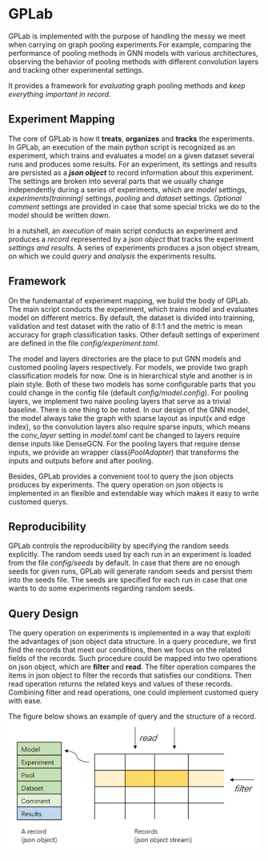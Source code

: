 
# GPLab
GPLab is implemented with the purpose of handling the messy we meet when carrying on graph pooling experiments.For example, comparing the performance of pooling methods in GNN models with various architectures, observing the behavior of pooling methods with different convolution layers and tracking other experimental settings. 

It provides a framework for *evaluating* graph pooling methods and *keep everything important in record*.


## Experiment Mapping
The core of GPLab is how it **treats**, **organizes** and **tracks** the experiments. 
In GPLab, an execution of the main python script is recognized as an experiment, which trains and evaluates a model on a given dataset several runs and produces some results. For an experiment, its settings and results are persisted as a ***json object*** to record information about this experiment. 
The settings are broken into several parts that we usually change independently during a series of experiments, which are *model* settings, *experiments(trainning)* settings, *pooling* and *dataset* settings. *Optional comment* settings are provided in case that some special tricks we do to the model should be written down.

In a nutshell, an *execution* of main script conducts an experiment and produces a *record* represented by a *json object* that tracks the experiment *settings and results*. A series of experiments produces a json object stream, on which we could *query* and *analysis* the experiments results.

## Framework

On the fundemantal of experiment mapping, we build the body of GPLab. The main script conducts the experiment, which trains model and evaluates model on different metrics. By default, the dataset is divided into trainning, validation and test dataset with the ratio of 8:1:1 and the metric is mean accuracy for graph classification tasks. Other default settings of experiment are defined in the file *config/experiment.toml*.

The model and layers directories are the place to put GNN models and customed pooling layers respectively. For models, we provide two graph classification models for now. One is in hierarchical style and another is in plain style. Both of these two models has some configurable parts that you could change in the config file (default *config/model.config*). For pooling layers, we implement two naive pooling layers that serve as a trivial baseline.  There is one thing to be noted. In our design of the GNN model, the model always take the graph with sparse layout as input(x and edge index), so the convolution layers also require sparse inputs, which means the *conv_layer* setting in *model.toml* cant be changed to layers require dense inputs like DenseGCN. For the pooling layers that require dense inputs, we provide an wrapper class(*PoolAdapter*) that transforms the inputs and outputs before and after pooling.

Besides, GPLab provides a convenient tool to query the json objects produces by experiments. The query operation on json objects is implemented in an flexible and extendable way which makes it easy to write customed querys. 

## Reproducibility
GPLab controls the reproducibility by specifying the random seeds explicitly. The random seeds used by each run in an experiment is loaded from the file *config/seeds* by default. In case that there are no enough seeds for given runs, GPLab will generate random seeds and persist them into the seeds file. The seeds are specified for each run in case that one wants to do some experiments regarding random seeds.

## Query Design
The query operation on experiments is implemented in a way that exploiti the advantages of json object data structure. In a query procedure, we first find the records that meet our conditions, then we focus on the related fields of the records. Such procedure could be mapped into two operations on json object, which are **filter** and **read**.
The filter operation compares the items in json object to filter the records that satisfies our conditions. Then read operation returns the related keys and values of these records. 
Combining filter and read operations, one could implement customed query with ease. 

The figure below shows an example of query and the structure of a record.
![A query.](GPLab.png)
